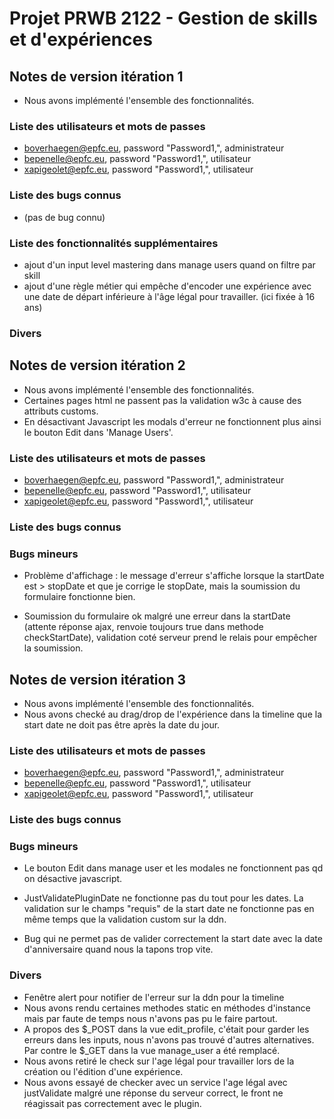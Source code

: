 # Projet PRWB 2122 - Gestion de skills et d'expériences

## Notes de version itération 1 

  * Nous avons implémenté l'ensemble des fonctionnalités.

### Liste des utilisateurs et mots de passes

  * boverhaegen@epfc.eu, password "Password1,", administrateur
  * bepenelle@epfc.eu, password "Password1,", utilisateur
  * xapigeolet@epfc.eu, password "Password1,", utilisateur

### Liste des bugs connus

  * (pas de bug connu)

### Liste des fonctionnalités supplémentaires
  * ajout d'un input level mastering dans manage users quand on filtre par skill
  * ajout d'une règle métier qui empêche d'encoder une expérience avec une date de départ inférieure à l'âge légal pour travailler. (ici fixée à 16 ans)

### Divers
  
## Notes de version itération 2

 * Nous avons implémenté l'ensemble des fonctionnalités.
 * Certaines pages html ne passent pas la validation w3c à cause des attributs customs.
 * En désactivant Javascript les modals d'erreur ne fonctionnent plus ainsi le bouton Edit dans 'Manage Users'.

### Liste des utilisateurs et mots de passes

  * boverhaegen@epfc.eu, password "Password1,", administrateur
  * bepenelle@epfc.eu, password "Password1,", utilisateur
  * xapigeolet@epfc.eu, password "Password1,", utilisateur

### Liste des bugs connus

  ### Bugs mineurs

  * Problème d'affichage : le message d'erreur s'affiche lorsque la startDate est > stopDate et que je corrige le stopDate, mais la  soumission du formulaire fonctionne bien.

  * Soumission du formulaire ok malgré une erreur dans la startDate (attente réponse ajax, renvoie toujours true dans methode checkStartDate), validation coté serveur prend le relais pour empêcher la soumission.


## Notes de version itération 3 

 * Nous avons implémenté l'ensemble des fonctionnalités.
 * Nous avons checké au drag/drop de l'expérience dans la timeline que la start date ne doit pas être après la date du jour.
 
### Liste des utilisateurs et mots de passes

  * boverhaegen@epfc.eu, password "Password1,", administrateur
  * bepenelle@epfc.eu, password "Password1,", utilisateur
  * xapigeolet@epfc.eu, password "Password1,", utilisateur

### Liste des bugs connus

  ### Bugs mineurs

  * Le bouton Edit dans manage user et les modales ne fonctionnent pas qd on désactive javascript.

  * JustValidatePluginDate ne fonctionne pas du tout pour les dates. La validation sur le champs "requis" de la start date ne fonctionne pas en même temps que la validation custom sur la ddn.

  * Bug qui ne permet pas de valider correctement la start date avec la date d'anniversaire quand nous la tapons trop vite.

  ### Divers

  * Fenêtre alert pour notifier de l'erreur sur la ddn pour la timeline
  * Nous avons rendu certaines methodes static en méthodes d'instance mais par faute de temps nous n'avons pas pu le faire partout.
  * A propos des $_POST dans la vue edit_profile, c'était pour garder les erreurs dans les inputs, nous n'avons pas trouvé d'autres alternatives. Par contre le $_GET dans la vue manage_user a été remplacé.
  * Nous avons retiré le check sur l'age légal pour travailler lors de la création ou l'édition d'une expérience.
  * Nous avons essayé de checker avec un service l'age légal avec justValidate malgré une réponse du serveur correct, le front ne réagissait pas correctement avec le plugin.
